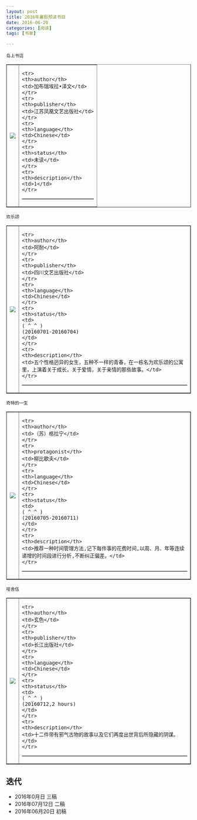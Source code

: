 ```yaml
---
layout: post
title: 2016年暑假预读书目
date: 2016-06-20
categories: [阅读]
tags: [书单]

---
```




```
岛上书店
```
<html>
<body>

<table border="1">
<tr>
<td>
<img src = "https://images-cn.ssl-images-amazon.com/images/I/516miTaSDZL._AA160_.jpg">
</td>

<td>
<table border="1">

    <tr>
    <th>author</th>
    <td>加布瑞埃拉•泽文</td>
    </tr>
    <tr>
    <th>publisher</th>
    <td>江苏凤凰文艺出版社</td>
    </tr>
    <tr>
    <th>language</th>
    <td>Chinese</td>
    </tr>
    <tr>
    <th>status</th>
    <td>未读</td>
    </tr>
    <tr>
    <th>description</th>
    <td>1</td>
    </tr>


</table>
</td>

</tr>
</table>

</body>
</html>



```
欢乐颂
```

<html>
<body>

<table border="1">
<tr>
<td>
<img src = "https://images-cn.ssl-images-amazon.com/images/I/51KSPPi-COL._AA160_.jpg">
</td>

<td>
<table border="1">

    <tr>
    <th>author</th>
    <td>阿耐</td>
    </tr>
    <tr>
    <th>publisher</th>
    <td>四川文艺出版社</td>
    </tr>
    <tr>
    <th>language</th>
    <td>Chinese</td>
    </tr>
    <tr>
    <th>status</th>
    <td>
    ( ^_^ )
    (20160701-20160704)
    </td>
    </tr>
    <tr>
    <th>description</th>
    <td>五个性格迥异的女生，五种不一样的青春，在一栋名为欢乐颂的公寓里，上演着关于成长，关于爱情，关于亲情的那些故事。</td>
    </tr>


</table>
</td>

</tr>
</table>

</body>
</html>



```
奇特的一生
```

<html>
<body>

<table border="1">
<tr>
<td>
<img src = "https://images-cn.ssl-images-amazon.com/images/I/51w6xiSVgBL._AA160_.jpg">
</td>

<td>
<table border="1">

    <tr>
    <th>author</th>
    <td>（苏）格拉宁</td>
    </tr>
    <tr>
    <th>protagonist</th>
    <td>柳比歇夫</td>
    </tr>
    <tr>
    <th>language</th>
    <td>Chinese</td>
    </tr>
    <tr>
    <th>status</th>
    <td>
    ( ^_^ )
    (20160705-20160711)
    </td>
    </tr>
    <tr>
    <th>description</th>
    <td>推荐一种时间管理方法,记下每件事的花费时间,以周、月、年等连续递增的时间段进行分析,不断纠正偏差。</td>
    </tr>


</table>
</td>

</tr>
</table>

</body>
</html>



```
哑舍伍
```

<html>
<body>

<table border="1">
<tr>
<td>
<img src = "https://images-cn.ssl-images-amazon.com/images/I/517T2HJ1h6L._AA160_.jpg">
</td>

<td>
<table border="1">

    <tr>
    <th>author</th>
    <td>玄色</td>
    </tr>
    <tr>
    <th>publisher</th>
    <td>长江出版社</td>
    </tr>
    <tr>
    <th>language</th>
    <td>Chinese</td>
    </tr>
    <tr>
    <th>status</th>
    <td>
    ( ^_^ )
    (20160712,2 hours)
    </td>
    </tr>
    <tr>
    <th>description</th>
    <td>十二件带有邪气古物的故事以及它们再度出世背后所隐藏的阴谋。</td>
    </tr>


</table>
</td>

</tr>
</table>

</body>
</html>

## 迭代

* 2016年0月日 三稿
* 2016年07月12日 二稿
* 2016年06月20日 初稿

